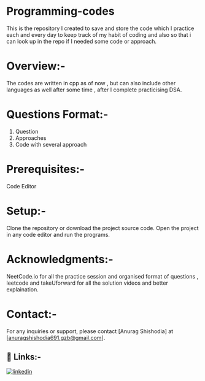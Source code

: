 # Programming-codes

This is the repository I created to save and store the code which I practice each and every day to keep track of my habit of coding and also so that i can look up in the repo if I needed some code or approach.

# Overview:-

The codes are written in cpp as of now , but can also include other languages as well after some time , after I complete practicising DSA.

# Questions Format:-

1. Question
2. Approaches
3. Code with several approach

# Prerequisites:-

Code Editor

# Setup:-

Clone the repository or download the project source code.
Open the project in any code editor and run the programs.

# Acknowledgments:-

NeetCode.io for all the practice session and organised format of questions , leetcode and takeUforward for all the solution videos and better explaination.

# Contact:-

For any inquiries or support, please contact [Anurag Shishodia] at [anuragshishodia691.gzb@gmail.com].

## 🔗 Links:-

[![linkedin](https://img.shields.io/badge/linkedin-0A66C2?style=for-the-badge&logo=linkedin&logoColor=white)](https://www.linkedin.com/in/anurag-singh-960b98151/)
